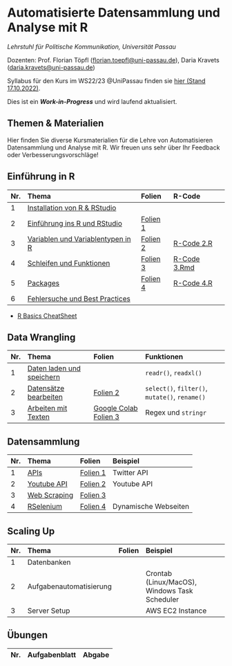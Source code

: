 # Automatisierte Datensammlung und Analyse mit R

*Lehrstuhl für Politische Kommunikation, Universität Passau* 

Dozenten: Prof. Florian Töpfl (<florian.toepfl@uni-passau.de>), Daria Kravets (<daria.kravets@uni-passau.de>)

Syllabus für den Kurs im WS22/23 @UniPassau finden sie [hier (Stand 17.10.2022)](https://github.com/polcomm-passau/computational-methods-kurs/files/7614495/2021_11_03_Seminarplan_Datensammlung%2BUebung_neu.pdf).

  
Dies ist ein ***Work-in-Progress*** und wird laufend aktualisiert.

Themen & Materialien 
---------------

Hier finden Sie diverse Kursmaterialien für die Lehre von Automatisieren Datensammlung und Analyse mit R. Wir freuen uns sehr über Ihr Feedback oder Verbesserungsvorschläge!

## Einführung in R  

| Nr.  | Thema       | Folien    |R-Code  |
| -----|:------------| :---------|:-------|
| 1    | [Installation von R & RStudio](https://github.com/polcomm-passau/computational-methods-kurs/blob/main/tutorials/installation.md)| |
| 2    | [Einführung ins R und RStudio](https://github.com/polcomm-passau/computational-methods-kurs/blob/main/tutorials/basics_R_woche1.md)| [Folien 1](https://github.com/polcomm-passau/computational-methods-kurs/files/7390878/Sitzung.1_.WU.Programmieren.fur.KoWi.pdf)| |
| 3    | [Variablen und Variablentypen in R](https://github.com/polcomm-passau/computational-methods-kurs/blob/main/tutorials/variablen.md) |  [Folien 2](https://github.com/polcomm-passau/computational-methods-kurs/files/7441299/Sitzung.2_.WU.Programmieren.fur.KoWi.pdf) | [R-Code 2.R](https://github.com/polcomm-passau/computational-methods-kurs/blob/main/tutorials/r_code/variables.R) | [Basics R Cheatsheet](https://github.com/rstudio/cheatsheets/blob/main/base-r.pdf)              |
| 4    | [Schleifen und Funktionen](https://github.com/polcomm-passau/computational-methods-kurs/blob/main/tutorials/loops_and_functions.md) | [Folien 3](https://github.com/polcomm-passau/computational-methods-kurs/files/7503813/Sitzung.3.-.R_Schleifen.Bedingungen.Funktionen.pdf)| [R-Code 3.Rmd](https://github.com/polcomm-passau/computational-methods-kurs/blob/main/tutorials/r_code/Illustration_Programmieren%20von%20Schleifen%20%26%20Funktionen.Rmd)| 
| 5    | [Packages](https://github.com/polcomm-passau/computational-methods-kurs/blob/main/tutorials/packages.md) | [Folien 4](https://github.com/polcomm-passau/computational-methods-kurs/files/7520889/Sitzung.3_.WU.Programmieren.fur.KoWi.pdf)| [R-Code 4.R](https://github.com/polcomm-passau/computational-methods-kurs/blob/main/tutorials/r_code/%C3%BCbung_3.R)  | 
| 6    | [Fehlersuche und Best Practices](https://github.com/polcomm-passau/computational-methods-kurs/blob/main/tutorials/debugging.md) | | |

* [R Basics CheatSheet](https://github.com/rstudio/cheatsheets/blob/main/base-r.pdf)

## Data Wrangling

| Nr.  | Thema| Folien | Funktionen |
| -----|:------------| :------|:-------|
| 1    | [Daten laden und speichern](https://github.com/polcomm-passau/computational-methods-kurs/blob/main/tutorials/loading_data.md) |        | `readr()`, `readxl()`   |
| 2    | [Datensätze bearbeiten](https://github.com/polcomm-passau/computational-methods-kurs/blob/main/tutorials/data_wrangling1.md)| [Folien 2](https://colab.research.google.com/drive/1zxPN0jXArKoqhEXK-oebTKmA0_0QxFA_?usp=sharing)| `select()`, `filter()`, `mutate()`, `rename()` | 
| 3    | [Arbeiten mit Texten](https://github.com/polcomm-passau/computational-methods-kurs/blob/main/tutorials/data_wrangling2.md)| [Google Colab Folien 3](https://colab.research.google.com/drive/1qkkMRthvHTQphZ2Akk-yYiaMue5als-0?usp=sharing)|Regex und `stringr`|

## Datensammlung

| Nr.  | Thema       | Folien | Beispiel  |
| -----|:------------| :------|:----------|
| 1    | [APIs](https://github.com/polcomm-passau/computational-methods-kurs/blob/main/tutorials/api.md)  | [Folien 1](https://colab.research.google.com/drive/1bxOfODWV5d5oiV6Y5KKTFpiI5gJ3qbUG?usp=sharing)| Twitter API |
| 2    | [Youtube API](https://github.com/polcomm-passau/computational-methods-kurs/blob/main/tutorials/youtube_api.md)    | [Folien 2](https://colab.research.google.com/drive/1cfUwBQAGPuhrlWeEvQwMkNPv__5dl7ne?usp=sharing)       | Youtube API  |
| 3    | [Web Scraping](https://github.com/polcomm-passau/computational-methods-kurs/blob/main/tutorials/web_scraping.md)| [Folien 3](https://colab.research.google.com/drive/1bIJ7fU5KzvDCDAc0Fiqmp5PaP_wNg_Qc?usp=sharing)     |           |
| 4    | [RSelenium](https://github.com/polcomm-passau/computational-methods-kurs/blob/main/tutorials/RSelenium.md)| [Folien 4](https://colab.research.google.com/drive/1Uoj-Jdjg0IWrhcVHDD2VbgLvcKBNCWis?usp=sharing)     | Dynamische Webseiten          |

## Scaling Up

| Nr.  | Thema       | Folien | Beispiel  |
| -----|:------------| :------|:----------|
| 1    | Datenbanken |        |           |
| 2    | Aufgabenautomatisierung |        |     Crontab (Linux/MacOS), Windows Task Scheduler      |
| 3    | Server Setup |       | AWS EC2 Instance |


## Übungen 

| Nr.  | Aufgabenblatt     | Abgabe|
| -----|------------------:|------:|
<!--- 
|    1 | [Aufgabenblatt 1](https://github.com/polcomm-passau/computational-methods-kurs/blob/main/exercises/aufgabenblatt_1.md)| 16.11.2021|
|    2 | [Aufgabenblatt 2](https://github.com/polcomm-passau/computational-methods-kurs/blob/main/exercises/aufgabenblatt_2.md)| 23.11.2021|
|    3 | [Aufgabenblatt 3](https://github.com/polcomm-passau/computational-methods-kurs/blob/main/exercises/aufgabenblatt_3.md)| 30.11.2021|
|    4 | [Aufgabenblatt 4](https://github.com/polcomm-passau/computational-methods-kurs/blob/main/exercises/aufgabenblatt_4.md)| 14.12.2021|
|    5 | [Aufgabenblatt 5](https://github.com/polcomm-passau/computational-methods-kurs/blob/main/exercises/aufgabenblatt_5.md)| 21.01.2022|
 --->
